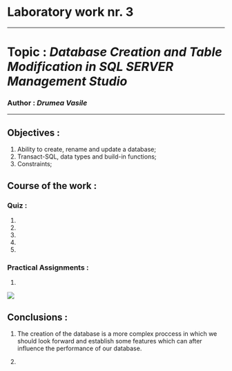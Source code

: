 # Laboratory work nr. 3
-----
# Topic : *Database Creation and Table Modification in SQL SERVER Management Studio*
### Author : *Drumea Vasile*
-----
## Objectives :
1. Ability to create, rename and update a database;
2. Transact-SQL, data types and build-in functions;
3. Constraints;

## Course of the work :
### Quiz :
1. 
2. 
3. 
4. 
5. 

### Practical Assignments :
1. 

![](images/name.PNG)

## Conclusions : 

1. The creation of the database is a more complex proccess in which we should look forward and establish some features which can after influence the performance of our database.

2. 
